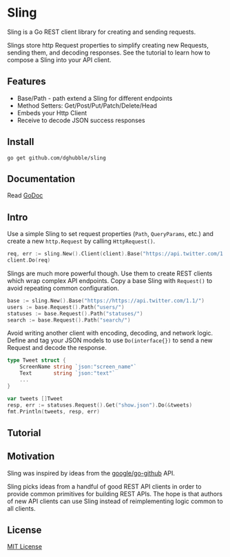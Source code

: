 
# Sling

Sling is a Go REST client library for creating and sending requests. 

Slings store http Request properties to simplify creating new Requests, sending them, and decoding responses. See the tutorial to learn how to compose a Sling into your API client.

## Features

* Base/Path - path extend a Sling for different endpoints
* Method Setters: Get/Post/Put/Patch/Delete/Head
* Embeds your Http Client 
* Receive to decode JSON success responses

## Install

    go get github.com/dghubble/sling

## Documentation

Read [GoDoc](https://godoc.org/github.com/dghubble/sling)

## Intro

Use a simple Sling to set request properties (`Path`, `QueryParams`, etc.) and create a new `http.Request` by calling `HttpRequest()`.

```go
req, err := sling.New().Client(client).Base("https://api.twitter.com/1.1/").HttpRequest()
client.Do(req)
```

Slings are much more powerful though. Use them to create REST clients which wrap complex API endpoints. Copy a base Sling with `Request()` to avoid repeating common configuration.

```go
base := sling.New().Base("https://https://api.twitter.com/1.1/")
users := base.Request().Path("users/")
statuses := base.Request().Path("statuses/")
search := base.Request().Path("search/") 
```

Avoid writing another client with encoding, decoding, and network logic. Define and tag your JSON models to use `Do(interface{})` to send a new Request and decode the response.

```go
type Tweet struct {
    ScreenName string `json:"screen_name"`
    Text       string `json:"text"`
    ...
}
```

```go
var tweets []Tweet
resp, err := statuses.Request().Get("show.json").Do(&tweets)
fmt.Println(tweets, resp, err)
```

## Tutorial

## Motivation

Sling was inspired by ideas from the [google/go-github](https://github.com/google/go-github) API.

Sling picks ideas from a handful of good REST API clients in order to provide common primitives for building REST APIs. The hope is that authors of new API clients can use Sling instead of reimplementing logic common to all clients.

## License

[MIT License](LICENSE)

